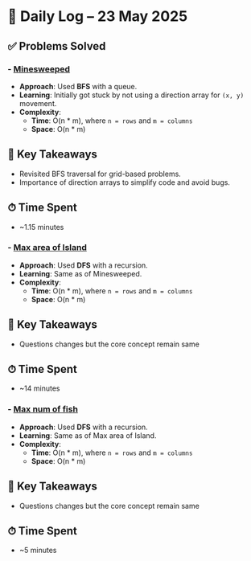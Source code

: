 # 📅 Daily Log – 23 May 2025

## ✅ Problems Solved

### - [Minesweeped](../../Topic-wise/Graph/Minesweeped.cpp)
- **Approach**: Used **BFS** with a queue.
- **Learning**: Initially got stuck by not using a direction array for `(x, y)` movement.
- **Complexity**:
  - **Time**: O(n * m), where `n = rows` and `m = columns`
  - **Space**: O(n * m)

## 🧠 Key Takeaways
- Revisited BFS traversal for grid-based problems.
- Importance of direction arrays to simplify code and avoid bugs.

## ⏱ Time Spent
- ~1.15 minutes

### - [Max area of Island](../../Topic-wise/Graph/Max-Area-of-island.cpp)
- **Approach**: Used **DFS** with a recursion.
- **Learning**: Same as of Minesweeped.
- **Complexity**:
  - **Time**: O(n * m), where `n = rows` and `m = columns`
  - **Space**: O(n * m)

## 🧠 Key Takeaways
- Questions changes but the core concept remain same

## ⏱ Time Spent
- ~14 minutes

### - [Max num of fish](../../Topic-wise/Graph/Max-num-of-fish.cpp)
- **Approach**: Used **DFS** with a recursion.
- **Learning**: Same as of Max area of Island.
- **Complexity**:
  - **Time**: O(n * m), where `n = rows` and `m = columns`
  - **Space**: O(n * m)

## 🧠 Key Takeaways
- Questions changes but the core concept remain same

## ⏱ Time Spent
- ~5 minutes
